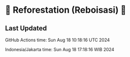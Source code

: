 
# 🌳 Reforestation (Reboisasi) 🌲

## Last Updated

GitHub Actions time: Sun Aug 18 10:18:16 UTC 2024

Indonesia/Jakarta time: Sun Aug 18 17:18:16 WIB 2024
